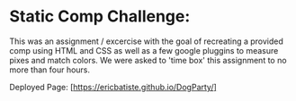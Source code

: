 # Static Comp Challenge:

This was an assignment / excercise with the goal of recreating a provided comp using HTML and CSS as well as a few google pluggins to measure pixes and match colors. We were asked to 'time box' this assignment to no more than four hours.


Deployed Page: [https://ericbatiste.github.io/DogParty/]
